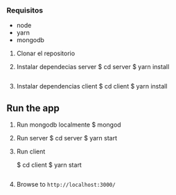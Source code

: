 ### Requisitos

* node
* yarn
* mongodb

1. Clonar el repositorio

2. Instalar dependecias server
    $ cd server
    $ yarn install
    ```
3. Instalar dependencias client
    $ cd client
    $ yarn install
    

## Run the app

1. Run mongodb localmente
    $ mongod
    
2. Run server
    $ cd server
    $ yarn start
    
3. Run client

    $ cd client
    $ yarn start
    ```
4. Browse to `http://localhost:3000/`


